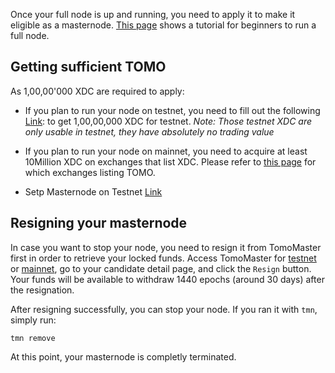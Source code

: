 Once your full node is up and running, you need to apply 
it to make it eligible as a masternode.
[This page](/get-started/run-node/) shows a tutorial for beginners to run a full node.

## Getting sufficient TOMO
As 1,00,00'000 XDC are required to apply: 

* If you plan to run your node on testnet, you need to 
fill out the following [Link](http://xinfin.network/#getTestXDC):
to get 1,00,00,000 XDC for testnet.
*Note: Those testnet XDC are only usable in testnet, they have absolutely no trading value*

* If you plan to run your node on mainnet, you need to acquire at least 10Million XDC on 
exchanges that list XDC. 
Please refer to [this page](https://xinfin.io/) for which exchanges listing TOMO.

* Setp Masternode on Testnet [Link](http://xinfin.network)


## Resigning your masternode
In case you want to stop your node, you need to resign it from TomoMaster first 
in order to retrieve your locked funds.
Access TomoMaster for [testnet](https://master.testnet.xinfin.org) or 
[mainnet](https://master.xinfin.org), go to your candidate detail page, 
and click the `Resign` button.
Your funds will be available to withdraw 1440 epochs (around 30 days) after the resignation.

After resigning successfully, you can stop your node. If you ran it with `tmn`, simply run:
```
tmn remove
```

At this point, your masternode is completly terminated.
